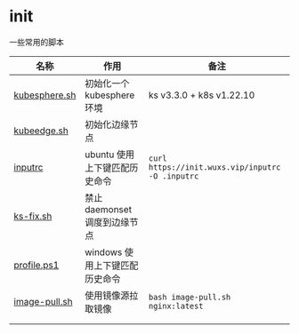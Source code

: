 # init

一些常用的脚本

| 名称 | 作用 | 备注 |
|---|---|---|
| [kubesphere.sh](https://init.wuxs.vip/kubesphere.sh) | 初始化一个 kubesphere 环境 | ks v3.3.0 + k8s v1.22.10 |
| [kubeedge.sh](https://init.wuxs.vip//kubeedge/kubeedge.sh) | 初始化边缘节点 |  |
| [inputrc](https://init.wuxs.vip/inputrc) | ubuntu 使用上下键匹配历史命令 | `curl https://init.wuxs.vip/inputrc -O .inputrc` |
| [ks-fix.sh](https://init.wuxs.vip/ks-fix.sh) | 禁止daemonset调度到边缘节点 |  |
| [profile.ps1](https://init.wuxs.vip/profile.ps1) | windows 使用上下键匹配历史命令 |  |
| [image-pull.sh](https://init.wuxs.vip/image-pull.sh) | 使用镜像源拉取镜像 | `bash image-pull.sh nginx:latest` |
|  |  |  |
|  |  |  |

